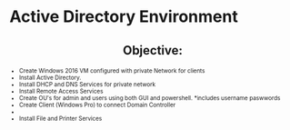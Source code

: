<h1> Active Directory Environment </h1>

<h2 style="text-align: center;">Objective: </h2>
  <ul style="font-size:10px">
      <li> Create Windows 2016 VM configured with private Network for clients </li>
      <li> Install Active Directory. </li>
      <li> Install DHCP and DNS Services for private network </li>
      <li> Install Remote Access Services </li>
      <li> Create OU's for admin and users using both GUI and powershell. *includes username paswwords </li>
      <li> Create Client (Windows Pro) to connect Domain Controller </li>
      <li> 
      <li> Install File and Printer Services </li>
  </ul>
  
<h3> 


















